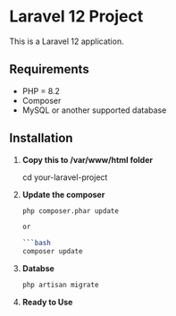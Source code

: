# Laravel 12 Project

This is a Laravel 12 application.

## Requirements

- PHP = 8.2
- Composer
- MySQL or another supported database


## Installation

1. **Copy this to /var/www/html folder**

   cd your-laravel-project

2. **Update the composer**
    ```bash
    php composer.phar update

    or

    ```bash
    composer update

3. **Databse**
    ```bash
    php artisan migrate

4. **Ready to Use**

